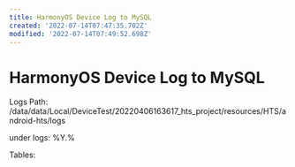 ```yaml
---
title: HarmonyOS Device Log to MySQL
created: '2022-07-14T07:47:35.702Z'
modified: '2022-07-14T07:49:52.698Z'
---
```


# HarmonyOS Device Log to MySQL

Logs Path:
/data/data/Local/DeviceTest/20220406163617_hts_project/resources/HTS/android-hts/logs

under logs:
%Y.%

Tables:


